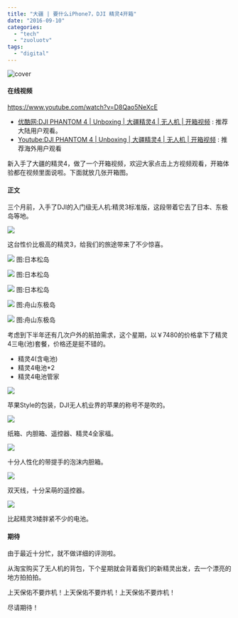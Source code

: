 ```yaml
---
title: "大疆 | 要什么iPhone7，DJI 精灵4开箱"
date: "2016-09-10"
categories: 
  - "tech"
  - "zuoluotv"
tags: 
  - "digital"
---
```


![cover](https://static.is26.com/blog/2016/09/dji/dji.jpg)

#### 在线视频

https://www.youtube.com/watch?v=D8Qao5NeXcE

- [优酷网:DJI PHANTOM 4 | Unboxing | 大疆精灵4 | 无人机 | 开箱视频](http://v.youku.com/v_show/id_XMTcyMTAzOTA2NA==.html?beta&) : 推荐大陆用户观看。
- [Youtube:DJI PHANTOM 4 | Unboxing | 大疆精灵4 | 无人机 | 开箱视频](https://www.youtube.com/watch?v=D8Qao5NeXcE) : 推荐海外用户观看

新入手了大疆的精灵4，做了一个开箱视频，欢迎大家点击上方视频观看，开箱体验都在视频里面说啦。下面就放几张开箱图。

#### 正文

三个月前，入手了DJI的入门级无人机:精灵3标准版，这段带着它去了日本、东极岛等地。

![](https://static.is26.com/blog/2016/07/dongji/day1/A7S2-D1-04345.jpg)

这台性价比极高的精灵3，给我们的旅途带来了不少惊喜。

![](https://static.is26.com/blog/2016/06/japan/day4/DJI-0003.jpg) 图:日本松岛

![](https://static.is26.com/blog/2016/06/japan/day4/DJI-0004.jpg) 图:日本松岛

![](https://static.is26.com/blog/2016/06/japan/day4/DJI-0010.jpg) 图:日本松岛

![](https://static.is26.com/blog/2016/07/dongji/dji/DJI-D1-2.jpg) 图:舟山东极岛

![](https://static.is26.com/blog/2016/07/dongji/dji/DJI-D1-14.jpg) 图:舟山东极岛

考虑到下半年还有几次户外的航拍需求，这个星期，以￥7480的价格拿下了精灵4三电(池)套餐，价格还是挺不错的。

- 精灵4(含电池)
- 精灵4电池\*2
- 精灵4电池管家

![](https://static.is26.com/blog/2016/09/dji/d3.JPG)

苹果Style的包装，DJI无人机业界的苹果的称号不是吹的。

![](https://static.is26.com/blog/2016/09/dji/d1.JPG)

纸箱、内胆箱、遥控器、精灵4全家福。

![](https://static.is26.com/blog/2016/09/dji/d3.JPG)

十分人性化的带提手的泡沫内胆箱。

![](https://static.is26.com/blog/2016/09/dji/d4.JPG)

双天线，十分呆萌的遥控器。

![](https://static.is26.com/blog/2016/09/dji/d5.jpg)

比起精灵3矮胖紧不少的电池。

#### 期待

由于最近十分忙，就不做详细的评测啦。

从淘宝购买了无人机的背包，下个星期就会背着我们的新精灵出发，去一个漂亮的地方拍拍拍。

上天保佑不要炸机！上天保佑不要炸机！上天保佑不要炸机！

尽请期待！
